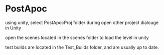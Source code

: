 PostApoc
========

using unity, select PostApocProj folder during open other project dialouge in Unity

open the scenes located in the scenes folder to load the level in unity

test builds are located in the Test_Builds folder, and are usually up to date.
